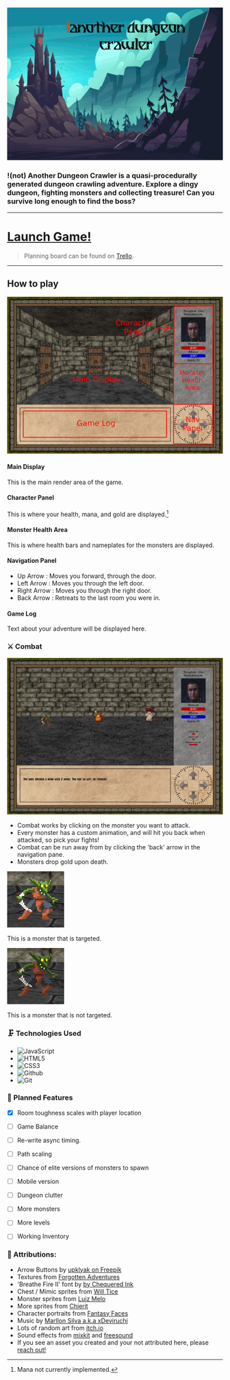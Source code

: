 ![not another dungeon crawler title](assets/images/title_screen.gif)

### !(not) Another Dungeon Crawler is a quasi-procedurally generated dungeon crawling adventure. Explore a dingy dungeon, fighting monsters and collecting treasure! Can you survive long enough to find the boss?
---
# [Launch Game!](https://not-another-dungeon-crawler.netlify.app/)
> Planning board can be found on [Trello](https://trello.com/b/EX9tzIpp/anotherdungeoncrawler).
---

## How to play

![Image of UI](assets/images/readMe/dungeon_layout.png)
#### **Main Display** 
This is the main render area of the game.

#### **Character Panel** 
This is where your health, mana, and gold are displayed.[^1]

[^1]: Mana not currently implemented. 

#### **Monster Health Area** 
This is where health bars and nameplates for the monsters are displayed.

#### **Navigation Panel** 
- Up Arrow : Moves you forward, through the door.
- Left Arrow : Moves you through the left door.
- Right Arrow : Moves you through the right door.
- Back Arrow : Retreats to the last room you were in.

#### **Game Log** 
Text about your adventure will be displayed here.

### ⚔️ Combat
![Image of Combat Screen](assets/images/readMe/combat_screen.png)
- Combat works by clicking on the monster you want to attack.
- Every monster has a custom animation, and will hit you back when attacked, so pick your fights!
- Combat can be run away from by clicking the 'back' arrow in the navigation pane.
- Monsters drop gold upon death.

![Highlighted monster](assets/images/readMe/highlightedMonster.png)
<p>This is a monster that is targeted.</p>

![standard monster](assets/images/readMe/regular_monster.png)

<p>This is a monster that is not targeted.</p>

### 🗜️ Technologies Used
- ![JavaScript](https://img.shields.io/badge/JavaScript-323330?style=for-the-badge&logo=javascript&logoColor=F7DF1E)
- ![HTML5](https://img.shields.io/badge/HTML5-E34F26?style=for-the-badge&logo=html5&logoColor=white)
- ![CSS3](https://img.shields.io/badge/CSS3-1572B6?style=for-the-badge&logo=css3&logoColor=white)
- ![Github](https://img.shields.io/badge/GitHub-100000?style=for-the-badge&logo=github&logoColor=white)
- ![Git](https://img.shields.io/badge/GIT-E44C30?style=for-the-badge&logo=git&logoColor=white)

### 🧊 Planned Features
- [x] Room toughness scales with player location
- [ ] Game Balance
- [ ] Re-write async timing.
- [ ] Path scaling
- [ ] Chance of elite versions of monsters to spawn
- [ ] Mobile version
- [ ] Dungeon clutter
- [ ] More monsters
- [ ] More levels
- [ ] Working Inventory


### 📣 Attributions:
- Arrow Buttons by [upklyak on Freepik](https://www.freepik.com/free-vector/set-progress-bars-game-buttons-menu-ui-gui-elements-cartoon-interface-stone-texture-user-setting-panel-slider-pause-arrows-power-life-scale-login-password-board-vector-icons_20731575.htm#query=rpg&position=28&from_view=search&track=sph?sign-up=google)
- Textures from [Forgotten Adventures](https://www.forgotten-adventures.net/)
- 'Breathe Fire II' font by [by Chequered Ink](https://www.fontspace.com/breathe-fire-ii-font-f31570)
- Chest / Mimic sprites from [Will Tice](untiedgames.itch.io)
- Monster sprites from [Luiz Melo](https://luizmelo.itch.io/monsters-creatures-fantasy)
- More sprites from [Chierit](https://chierit.itch.io/)
- Character portraits from [Fantasy Faces](https://www.fantasy-faces.com/)
- Music by [Marllon Silva a.k.a xDeviruchi](https://xdeviruchi.itch.io/8-bit-fantasy-adventure-music-pack)
- Lots of random art from [itch.io](https://itch.io)
- Sound effects from [mixkit](https://mixkit.co) and [freesound](https://freesound.org)
- If you see an asset you created and your not attributed here, please [reach out!](mailto:kelly.patj@gmail.com)

